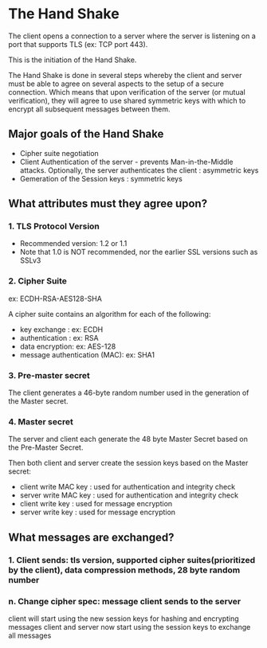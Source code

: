 
# The Hand Shake

The client opens a connection to a server where the server is listening on a port that supports TLS (ex: TCP port 443).

This is the initiation of the Hand Shake.

The Hand Shake is done in several steps whereby the client and server must be able to agree on several aspects to the setup
of a secure connection. Which means that upon verification of the server (or mutual verification), they will agree to use
shared symmetric keys with which to encrypt all subsequent messages between them.

## Major goals of the Hand Shake
- Cipher suite negotiation
- Client Authentication of the server - prevents Man-in-the-Middle attacks. Optionally, the server authenticates the client : asymmetric keys
- Gemeration of the Session keys : symmetric keys

## What attributes must they agree upon?

### 1. TLS Protocol Version
* Recommended version: 1.2 or 1.1
* Note that 1.0 is NOT recommended, nor the earlier SSL versions such as SSLv3

### 2. Cipher Suite
ex: ECDH-RSA-AES128-SHA

A cipher suite contains an algorithm for each of the following:
* key exchange : ex: ECDH
* authentication : ex: RSA
* data encryption: ex: AES-128
* message authentication (MAC): ex: SHA1

### 3. Pre-master secret
The client generates a 46-byte random number used in the generation of the Master secret.

### 4. Master secret
The server and client each generate the 48 byte Master Secret based on the Pre-Master Secret.

Then both client and server create the session keys based on the Master secret:
- client write MAC key : used for authentication and integrity check
- server write MAC key : used for authentication and integrity check
- client write key : used for message encryption
- server write key : used for message encryption

## What messages are exchanged?

### 1. Client sends: tls version, supported cipher suites(prioritized by the client), data compression methods, 28 byte random number


### n. Change cipher spec: message client sends to the server
client will start using the new session keys for hashing and encrypting messages
client and server now start using the session keys to exchange all messages




